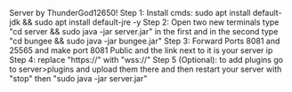 Server by ThunderGod12650! 
Step 1: Install cmds: sudo apt install default-jdk && sudo apt install default-jre -y 
Step 2: Open two new terminals type "cd server && sudo java -jar server.jar" in the first and in the second type "cd bungee && sudo java -jar bungee.jar" 
Step 3: Forward Ports 8081 and 25565 and make port 8081 Public and the link next to it is your server ip 
Step 4: replace "https://" with "wss://" 
Step 5 (Optional): to add plugins go to server>plugins and upload them there and then restart your server with "stop" then "sudo java -jar server.jar" 
